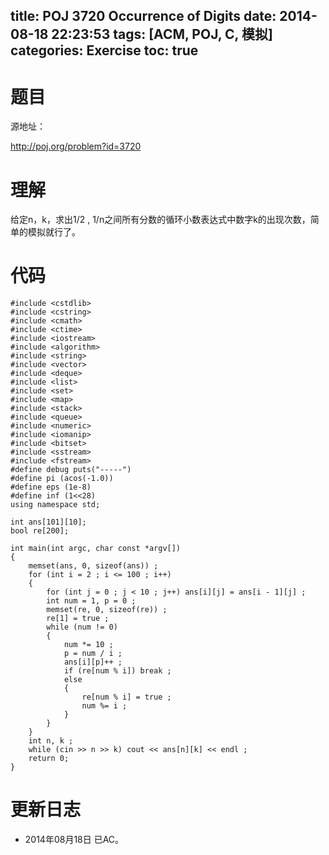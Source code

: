 title: POJ 3720 Occurrence of Digits
date: 2014-08-18 22:23:53
tags: [ACM, POJ, C, 模拟]
categories: Exercise
toc: true
---
# 题目
源地址：

http://poj.org/problem?id=3720

# 理解
给定n，k，求出1/2 , 1/n之间所有分数的循环小数表达式中数字k的出现次数，简单的模拟就行了。

<!-- more -->

# 代码
```#include <cstdio>
#include <cstdlib>
#include <cstring>
#include <cmath>
#include <ctime>
#include <iostream>
#include <algorithm>
#include <string>
#include <vector>
#include <deque>
#include <list>
#include <set>
#include <map>
#include <stack>
#include <queue>
#include <numeric>
#include <iomanip>
#include <bitset>
#include <sstream>
#include <fstream>
#define debug puts("-----")
#define pi (acos(-1.0))
#define eps (1e-8)
#define inf (1<<28)
using namespace std;

int ans[101][10];
bool re[200];

int main(int argc, char const *argv[])
{
    memset(ans, 0, sizeof(ans)) ;
    for (int i = 2 ; i <= 100 ; i++)
    {
        for (int j = 0 ; j < 10 ; j++) ans[i][j] = ans[i - 1][j] ;
        int num = 1, p = 0 ;
        memset(re, 0, sizeof(re)) ;
        re[1] = true ;
        while (num != 0)
        {
            num *= 10 ;
            p = num / i ;
            ans[i][p]++ ;
            if (re[num % i]) break ;
            else
            {
                re[num % i] = true ;
                num %= i ;
            }
        }
    }
    int n, k ;
    while (cin >> n >> k) cout << ans[n][k] << endl ;
    return 0;
}
```
# 更新日志
- 2014年08月18日 已AC。